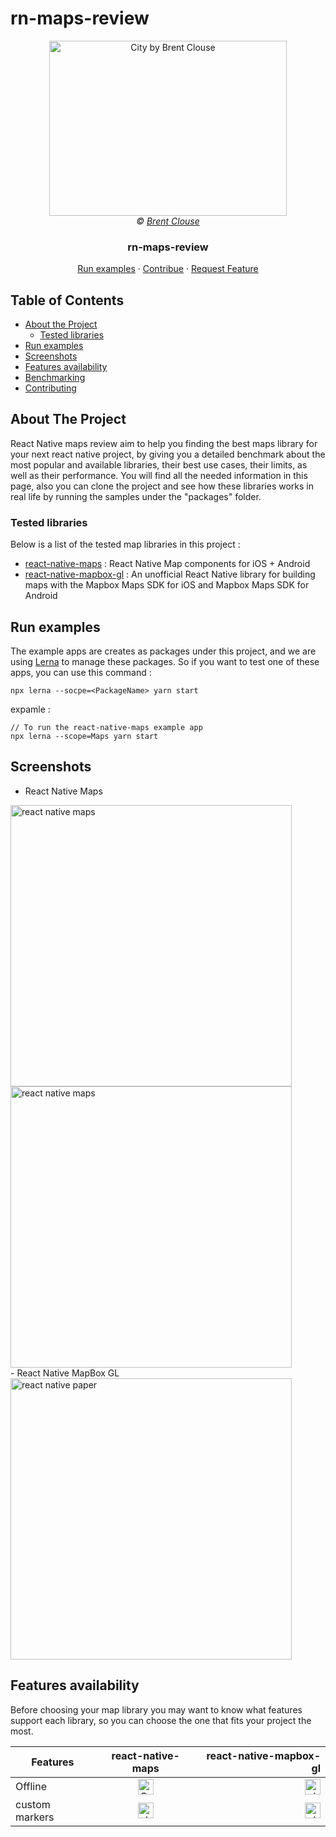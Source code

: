 # rn-maps-review

<p align="center">
  <a href="https://dribbble.com/patgrivet">
        <img src="https://static.dribbble.com/users/187497/screenshots/1402091/city-dribbble.gif" alt="City 
by Brent Clouse" width="380" height="280">
  </a>
  <br><i>© <a href="https://dribbble.com/brentclouse"> Brent Clouse </a></i>
  <h3 align="center">rn-maps-review</h3>
  <p align="center">
    <a href="https://github.com/othneildrew/Best-README-Template">Run examples</a>
    ·
    <a href="https://github.com/othneildrew/Best-README-Template/issues">Contribue</a>
    ·
    <a href="https://github.com/othneildrew/Best-README-Template/issues">Request Feature</a>
  </p>
</p>

<!-- TABLE OF CONTENTS -->

## Table of Contents

- [About the Project](#about-the-project)
  - [Tested libraries](#tested-maps-libraries)
- [Run examples](#run-examples)
- [Screenshots](#screenshots)
- [Features availability](#components-availability)
- [Benchmarking](#Benchmarking)
- [Contributing](#contributing)
  <!-- ABOUT THE PROJECT -->

## About The Project

React Native maps review aim to help you finding the best maps library for your next react native project, by giving you a detailed benchmark about the most popular and available libraries, their best use cases, their limits, as well as their performance.
You will find all the needed information in this page, also you can clone the project and see how these libraries works in real life by running the samples under the "packages" folder.

### Tested libraries

Below is a list of the tested map libraries in this project :

- [react-native-maps](https://github.com/react-native-community/react-native-maps) : React Native Map components for iOS + Android
- [react-native-mapbox-gl](https://github.com/react-native-mapbox-gl/maps) : An unofficial React Native library for building maps with the Mapbox Maps SDK for iOS and Mapbox Maps SDK for Android

## Run examples

The example apps are creates as packages under this project, and we are using [Lerna](https://github.com/lerna/lerna) to manage these packages.
So if you want to test one of these apps, you can use this command :
```
npx lerna --socpe=<PackageName> yarn start 
```
expamle :
```
// To run the react-native-maps example app 
npx lerna --scope=Maps yarn start
```
## Screenshots
- React Native Maps 
 <div> <img src="https://camo.githubusercontent.com/32d70397b08fb63aa1eb6cad31983958036b060d/687474703a2f2f692e67697068792e636f6d2f336f3655426f50534c6c494b5132647637712e676966" alt="react native maps" height="450"/> <img src="https://camo.githubusercontent.com/3ec3eaaa8f44a0f79694b59fa3ecf8774b371cb9/687474703a2f2f692e67697068792e636f6d2f7854373758576a7145437664676a78396f412e676966" 
 alt="react native maps" height="450"
 /> </div>
- React Native MapBox GL <img src="https://miro.medium.com/max/596/0*z83LdxEoS0eMa9X2.png" alt="react native paper" height="450" />

## Features availability

Before choosing your map library you may want to know what features support each library, so you can choose the one that fits your project the most.

| Features | react-native-maps | react-native-mapbox-gl | 
| -------------- | :-----------: | -----: |
| Offline | <img src="https://image.flaticon.com/icons/svg/1828/1828665.svg" height="25"  alt="Cross icon made by FlatIcon.com" /> | <img src="https://image.flaticon.com/icons/svg/1828/1828644.svg" height="25" alt="check mark icon made by FlatIcon.com" />| 
custom markers | <img src="https://image.flaticon.com/icons/svg/1828/1828644.svg" height="25" alt="check mark icon made by FlatIcon.com" /> | <img src="https://image.flaticon.com/icons/svg/1828/1828644.svg" height="25" alt="check mark icon made by FlatIcon.com" /> | 
